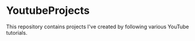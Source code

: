 # YoutubeProjects
This repository contains projects I've created by following various YouTube tutorials.
